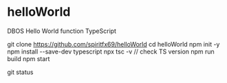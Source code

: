 # helloWorld
DBOS Hello World function
TypeScript

git clone https://github.com/spiritfx69/helloWorld
cd helloWorld
npm init -y
npm install --save-dev typescript
npx tsc -v                                                 // check TS version
npm run build
npm start

git status
